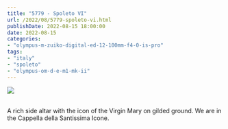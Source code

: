 ```yaml
---
title: "5779 - Spoleto VI"
url: /2022/08/5779-spoleto-vi.html
publishDate: 2022-08-15 18:00:00
date: 2022-08-15
categories:
- "olympus-m-zuiko-digital-ed-12-100mm-f4-0-is-pro"
tags:
- "italy"
- "spoleto"
- "olympus-om-d-e-m1-mk-ii"
---
```

<div class="container">
<div class="center"><a target="_blank" href="https://d25zfm9zpd7gm5.cloudfront.net/1200x1200/2019/20190906_144014_lr.jpg"><img class="webfeedsFeaturedVisual" src="https://d25zfm9zpd7gm5.cloudfront.net/0600x0600/2019/20190906_144014_lr.jpg" /></a></div>
</div>
<br />

A rich side altar with the icon of the Virgin Mary on gilded
ground. We are in the Cappella della Santissima Icone.
